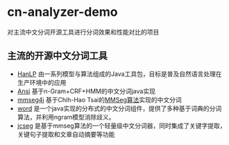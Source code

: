 # cn-analyzer-demo
对主流中文分词开源工具进行分词效果和性能对比的项目

## 主流的开源中文分词工具
- [HanLP](https://github.com/hankcs/HanLP)  由一系列模型与算法组成的Java工具包，目标是普及自然语言处理在生产环境中的应用
- [Ansj](https://github.com/NLPchina/ansj_seg)  基于n-Gram+CRF+HMM的中文分词java实现
- [mmseg4j](https://github.com/chenlb/mmseg4j-core) 基于Chih-Hao Tsai的[MMSeg算法](http://technology.chtsai.org/mmseg/)实现的中文分词
- [word](https://github.com/ysc/word)   是一个java实现的分布式的中文分词组件，提供了多种基于词典的分词算法，并利用ngram模型消除歧义。
- [jcseg](https://git.oschina.net/lionsoul/jcseg)   是基于mmseg算法的一个轻量级中文分词器，同时集成了关键字提取，关键句子提取和文章自动摘要等功能

